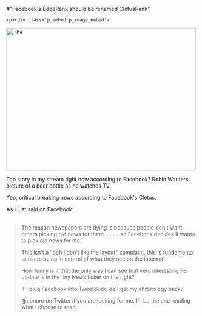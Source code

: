 #"Facebook's EdgeRank should be renamed CletusRank"

    <p><div class='p_embed p_image_embed'>
<a href="http://getfile7.posterous.com/getfile/files.posterous.com/conoroneill/xdc1oDouSgUPNFR3Ra6xXDsGVrVwNXz4b2bTjSDYsI8AUEW65PF7v4QqKPsP/The.Simpsons.48.jpg.scaled.1000.jpg"><img alt="The" height="375" src="http://getfile5.posterous.com/getfile/files.posterous.com/conoroneill/1ExiVKS1wByrnis1HJs8y6wcWcueU7DSZcqmfSapFQeFs73iSZitrARjhXi2/The.Simpsons.48.jpg.scaled.500.jpg" width="500" /></a>
</div>
</p>
<p>Top story in my stream right now according to Facebook? Robin Wauters picture of a beer bottle as he watches TV.&nbsp;</p>
<p />
<div>Yep,&nbsp;critical&nbsp;breaking news according to Facebook's Cletus.</div>
<p />
<p />
<p />
<div>As I just said on Facebook:</div>
<div><br />
<blockquote class="posterous_medium_quote">The reason newspapers are dying is because people don't want others picking old news for them...........so Facebook decides it wants to pick old news for me.&nbsp;<p /> This isn't a "ooh I don't like the layout" complaint, this is fundamental to users being in control of what they see on the internet.&nbsp;<p />How funny is it that the only way I can see that very interesting F8 update is in the tiny News ticker on the right?<p /> If I plug Facebook into Tweetdeck, do I get my chronology back?<p />@conoro on Twitter if you are looking for me. I'll be the one reading what I choose to read.</blockquote>
</div>
  